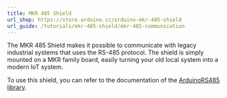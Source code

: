 ```yaml
---
title: MKR 485 Shield
url_shop: https://store.arduino.cc/arduino-mkr-485-shield
url_guide: /tutorials/mkr-485-shield/mkr-485-communication
---
```


The MKR 485 Shield makes it possible to communicate with legacy industrial systems that uses the RS-485 protocol. The shield is simply mounted on a MKR family board, easily turning your old local system into a modern IoT system.

To use this shield, you can refer to the documentation of the [ArduinoRS485 library](https://www.arduino.cc/reference/en/libraries/arduinors485/).

